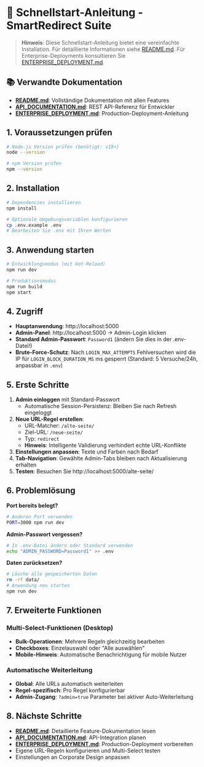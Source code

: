 # 🚀 Schnellstart-Anleitung - SmartRedirect Suite

> **Hinweis**: Diese Schnellstart-Anleitung bietet eine vereinfachte Installation. Für detaillierte Informationen siehe [README.md](./README.md). Für Enterprise-Deployments konsultieren Sie [ENTERPRISE_DEPLOYMENT.md](./ENTERPRISE_DEPLOYMENT.md).

## 📚 Verwandte Dokumentation
- **[README.md](./README.md)**: Vollständige Dokumentation mit allen Features
- **[API_DOCUMENTATION.md](./API_DOCUMENTATION.md)**: REST API-Referenz für Entwickler
- **[ENTERPRISE_DEPLOYMENT.md](./ENTERPRISE_DEPLOYMENT.md)**: Production-Deployment-Anleitung

## 1. Voraussetzungen prüfen

```bash
# Node.js Version prüfen (benötigt: v18+)
node --version

# npm Version prüfen
npm --version
```

## 2. Installation

```bash
# Dependencies installieren
npm install

# Optionale Umgebungsvariablen konfigurieren
cp .env.example .env
# Bearbeiten Sie .env mit Ihren Werten
```

## 3. Anwendung starten

```bash
# Entwicklungsmodus (mit Hot-Reload)
npm run dev

# Produktionsmodus
npm run build
npm start
```

## 4. Zugriff

- **Hauptanwendung**: http://localhost:5000
- **Admin-Panel**: http://localhost:5000 → Admin-Login klicken
- **Standard Admin-Passwort**: `Password1` (ändern Sie dies in der .env-Datei!)
- **Brute-Force-Schutz**: Nach `LOGIN_MAX_ATTEMPTS` Fehlversuchen wird die IP für `LOGIN_BLOCK_DURATION_MS` ms gesperrt (Standard: 5 Versuche/24h, anpassbar in `.env`)

## 5. Erste Schritte

1. **Admin einloggen** mit Standard-Passwort
   - Automatische Session-Persistenz: Bleiben Sie nach Refresh eingeloggt
2. **Neue URL-Regel erstellen**:
   - URL-Matcher: `/alte-seite/`
   - Ziel-URL: `/neue-seite/`
   - Typ: `redirect`
   - **Hinweis**: Intelligente Validierung verhindert echte URL-Konflikte
3. **Einstellungen anpassen**: Texte und Farben nach Bedarf
4. **Tab-Navigation**: Gewählte Admin-Tabs bleiben nach Aktualisierung erhalten
5. **Testen**: Besuchen Sie http://localhost:5000/alte-seite/

## 6. Problemlösung

**Port bereits belegt?**
```bash
# Anderen Port verwenden
PORT=3000 npm run dev
```

**Admin-Passwort vergessen?**
```bash
# In .env-Datei ändern oder Standard verwenden
echo "ADMIN_PASSWORD=Password1" >> .env
```

**Daten zurücksetzen?**
```bash
# Lösche alle gespeicherten Daten
rm -rf data/
# Anwendung neu starten
npm run dev
```

## 7. Erweiterte Funktionen

### Multi-Select-Funktionen (Desktop)
- **Bulk-Operationen**: Mehrere Regeln gleichzeitig bearbeiten
- **Checkboxes**: Einzelauswahl oder "Alle auswählen"
- **Mobile-Hinweis**: Automatische Benachrichtigung für mobile Nutzer

### Automatische Weiterleitung
- **Global**: Alle URLs automatisch weiterleiten
- **Regel-spezifisch**: Pro Regel konfigurierbar
- **Admin-Zugang**: `?admin=true` Parameter bei aktiver Auto-Weiterleitung

## 8. Nächste Schritte

- **[README.md](./README.md)**: Detaillierte Feature-Dokumentation lesen
- **[API_DOCUMENTATION.md](./API_DOCUMENTATION.md)**: API-Integration planen
- **[ENTERPRISE_DEPLOYMENT.md](./ENTERPRISE_DEPLOYMENT.md)**: Production-Deployment vorbereiten
- Eigene URL-Regeln konfigurieren und Multi-Select testen
- Einstellungen an Corporate Design anpassen